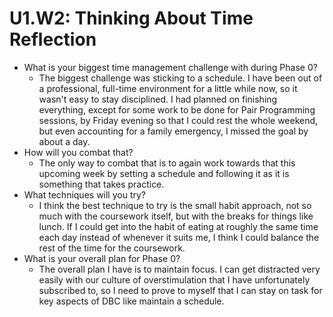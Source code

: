 # U1.W2: Thinking About Time Reflection

* What is your biggest time management challenge with during Phase 0? 
	* The biggest challenge was sticking to a schedule.  I have been out of a professional, full-time environment for a little while now, so it wasn't easy to stay disciplined.  I had planned on finishing everything, except for some work to be done for Pair Programming sessions, by Friday evening so that I could rest the whole weekend, but even accounting for a family emergency, I missed the goal by about a day.
* How will you combat that? 
	* The only way to combat that is to again work towards that this upcoming week by setting a schedule and following it as it is something that takes practice.
* What techniques will you try?
	* I think the best technique to try is the small habit approach, not so much with the coursework itself, but with the breaks for things like lunch.  If I could get into the habit of eating at roughly the same time each day instead of whenever it suits me, I think I could balance the rest of the time for the coursework.
* What is your overall plan for Phase 0?
	* The overall plan I have is to maintain focus.  I can get distracted very easily with our culture of overstimulation that I have unfortunately subscribed to, so I need to prove to myself that I can stay on task for key aspects of DBC like maintain a schedule.